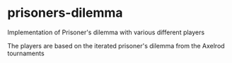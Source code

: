 # prisoners-dilemma
Implementation of Prisoner's dilemma with various different players

The players are based on the iterated prisoner's dilemma from the Axelrod tournaments
